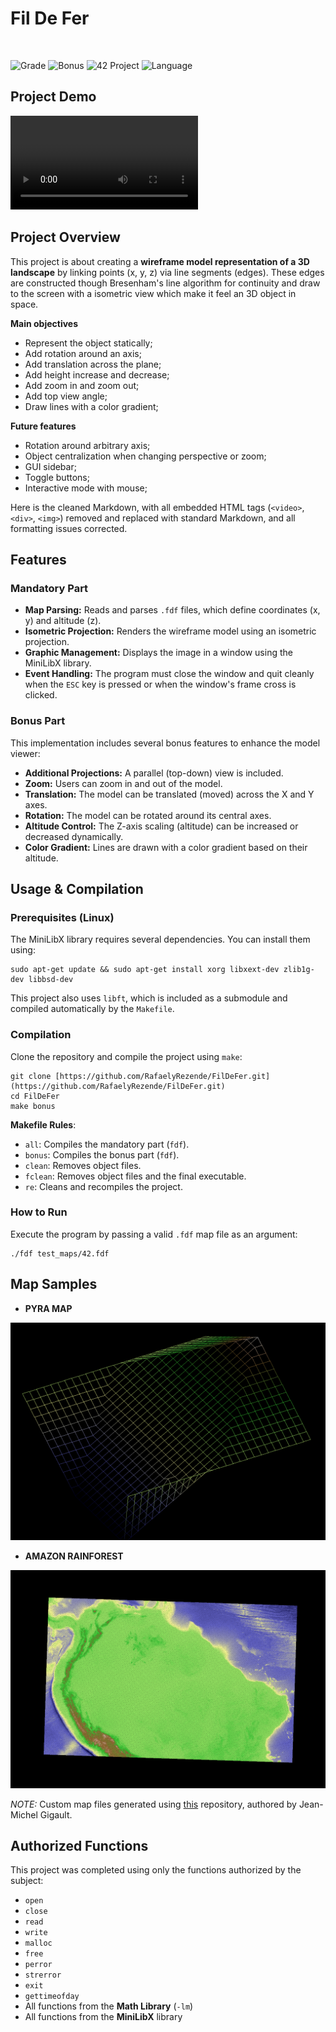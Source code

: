 # Fil De Fer
<br>

![Grade](https://img.shields.io/badge/Grade-125%25-brightgreen)
![Bonus](https://img.shields.io/badge/Bonus-Complete-brightgreen)
![42 Project](https://img.shields.io/badge/42_Project-FdF-00babc?)
![Language](https://img.shields.io/badge/Language-C-blue)

## Project Demo

<video src="https://github.com/user-attachments/assets/a5653a9f-510b-4e1e-80bb-c02e1d506edd" controls>
  Your browser does not support the video tag.
</video>

## Project Overview

This project is about creating a **wireframe model representation of a 3D landscape** by linking points (x, y, z) via line segments (edges). These edges are constructed though Bresenham's line algorithm for continuity and draw to the screen with a isometric view which make it feel an 3D object in space.

**Main objectives**

- Represent the object statically;
- Add rotation around an axis;
- Add translation across the plane;
- Add height increase and decrease;
- Add zoom in and zoom out;
- Add top view angle;
- Draw lines with a color gradient;

**Future features**

- Rotation around arbitrary axis;
- Object centralization when changing perspective or zoom;
- GUI sidebar;
- Toggle buttons;
- Interactive mode with mouse;

Here is the cleaned Markdown, with all embedded HTML tags (`<video>`, `<div>`, `<img>`) removed and replaced with standard Markdown, and all formatting issues corrected.

## Features

### Mandatory Part

* **Map Parsing:** Reads and parses `.fdf` files, which define coordinates (x, y) and altitude (z).
* **Isometric Projection:** Renders the wireframe model using an isometric projection.
* **Graphic Management:** Displays the image in a window using the MiniLibX library.
* **Event Handling:** The program must close the window and quit cleanly when the `ESC` key is pressed or when the window's frame cross is clicked.

### Bonus Part

This implementation includes several bonus features to enhance the model viewer:
* **Additional Projections:** A parallel (top-down) view is included.
* **Zoom:** Users can zoom in and out of the model.
* **Translation:** The model can be translated (moved) across the X and Y axes.
* **Rotation:** The model can be rotated around its central axes.
* **Altitude Control:** The Z-axis scaling (altitude) can be increased or decreased dynamically.
* **Color Gradient:** Lines are drawn with a color gradient based on their altitude.

## Usage & Compilation

### Prerequisites (Linux)

The MiniLibX library requires several dependencies. You can install them using:
```shell
sudo apt-get update && sudo apt-get install xorg libxext-dev zlib1g-dev libbsd-dev
````

This project also uses `libft`, which is included as a submodule and compiled automatically by the `Makefile`.

### Compilation

Clone the repository and compile the project using `make`:

```shell
git clone [https://github.com/RafaelyRezende/FilDeFer.git](https://github.com/RafaelyRezende/FilDeFer.git)
cd FilDeFer
make bonus
```

**Makefile Rules**:

  * `all`: Compiles the mandatory part (`fdf`).
  * `bonus`: Compiles the bonus part (`fdf`).
  * `clean`: Removes object files.
  * `fclean`: Removes object files and the final executable.
  * `re`: Cleans and recompiles the project.

### How to Run

Execute the program by passing a valid `.fdf` map file as an argument:

```shell
./fdf test_maps/42.fdf
```

## Map Samples


* **PYRA MAP**


<div align="middle">
  <a href="https://github.com/RafaelyRezende/FilDeFer" target="_blank">
    <img src="https://github.com/RafaelyRezende/FilDeFer/blob/main/.archieved/pyra.png" width="640">
  </a>
</div>


* **AMAZON RAINFOREST**


<div align="middle">
  <a href="https://github.com/RafaelyRezende/FilDeFer" target="_blank">
    <img src="https://github.com/RafaelyRezende/FilDeFer/blob/main/.archieved/amazonfdf.png" width="640">
  </a>
</div>

*NOTE:* Custom map files generated using [this](https://github.com/jgigault/42MapGenerator) repository, authored by Jean-Michel Gigault.

## Authorized Functions

This project was completed using only the functions authorized by the subject:

  * `open`
  * `close`
  * `read`
  * `write`
  * `malloc`
  * `free`
  * `perror`
  * `strerror`
  * `exit`
  * `gettimeofday`
  * All functions from the **Math Library** (`-lm`)
  * All functions from the **MiniLibX** library

<!-- end list -->

